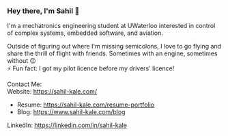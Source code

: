 ### Hey there, I'm Sahil 👋

I'm a mechatronics engineering student at UWaterloo interested in control of complex systems, embedded software, and aviation.

Outside of figuring out where I'm missing semicolons, I love to go flying and share the thrill of flight with friends. Sometimes with an engine, sometimes without 😉<br/>
⚡ Fun fact: I got my pilot licence before my drivers' licence!

Contact Me:<br/> 
Website: https://sahil-kale.com/<br/> 
- Resume: https://sahil-kale.com/resume-portfolio
- Blog: https://www.sahil-kale.com/blog <br/>

LinkedIn: https://linkedin.com/in/sahil-kale
